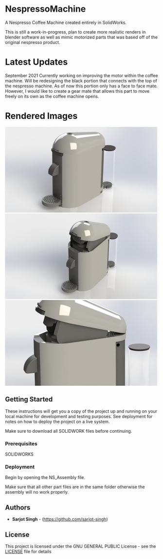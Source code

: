 # NespressoMachine
A Nespresso Coffee Machine created entirely in SolidWorks.

This is still a work-in-progress, plan to create more realistic renders in blender software as well as mimic motorized parts that was based off of the original nespresso product.

# Latest Updates
September 2021
Currently working on improving the motor within the coffee machine. Will be redesigning the black portion that connects with the top of the nespresso machine. As of now this portion only has a face to face mate. However, I would like to create a gear mate that allows this part to move freely on its own as the coffee machine opens.

# Rendered Images
<img src="https://github.com/sarjot-singh/NespressoMachine/blob/main/Closed.JPG" width="500">

<img src="https://github.com/sarjot-singh/NespressoMachine/blob/main/Opened.JPG" width="500">

<img src="https://github.com/sarjot-singh/NespressoMachine/blob/main/Side.JPG" width="500">


## Getting Started
These instructions will get you a copy of the project up and running on your local machine for development and testing purposes. See deployment for notes on how to deploy the project on a live system. 

Make sure to download all SOLIDWORK files before continuing. 



### Prerequisites
SOLIDWORKS



### Deployment
Begin by opening the NS_Assembly file.

Make sure that all other part files are in the same folder otherwise the assembly will no work properly.



## Authors
* **Sarjot Singh** - (https://github.com/sarjot-singh)



## License
This project is licensed under the GNU GENERAL PUBLIC License - see the [LICENSE](LICENSE) file for details











